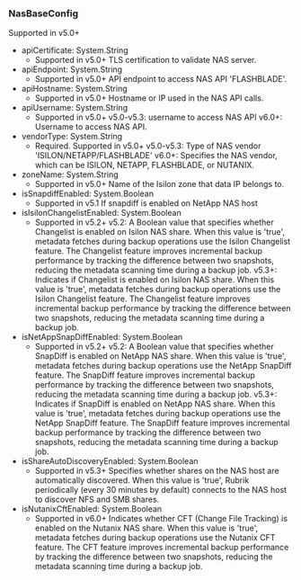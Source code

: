 ### NasBaseConfig
Supported in v5.0+

- apiCertificate: System.String
  - Supported in v5.0+
  TLS certification to validate NAS server.
- apiEndpoint: System.String
  - Supported in v5.0+
  API endpoint to access NAS API 'FLASHBLADE'.
- apiHostname: System.String
  - Supported in v5.0+
  Hostname or IP used in the NAS API calls.
- apiUsername: System.String
  - Supported in v5.0+
  v5.0-v5.3: username to access NAS API
  v6.0+: Username to access NAS API.
- vendorType: System.String
  - Required. Supported in v5.0+
  v5.0-v5.3: Type of NAS vendor 'ISILON/NETAPP/FLASHBLADE'
  v6.0+: Specifies the NAS vendor, which can be ISILON, NETAPP, FLASHBLADE, or NUTANIX.
- zoneName: System.String
  - Supported in v5.0+
  Name of the Isilon zone that data IP belongs to.
- isSnapdiffEnabled: System.Boolean
  - Supported in v5.1
  If snapdiff is enabled on NetApp NAS host
- isIsilonChangelistEnabled: System.Boolean
  - Supported in v5.2+
  v5.2: A Boolean value that specifies whether Changelist is enabled on Isilon NAS share. When this value is 'true', metadata fetches during backup operations use the Isilon Changelist feature. The Changelist feature improves incremental backup performance by tracking the difference between two snapshots, reducing the metadata scanning time during a backup job.
  v5.3+: Indicates if Changelist is enabled on Isilon NAS share. When this value is 'true', metadata fetches during backup operations use the Isilon Changelist feature. The Changelist feature improves incremental backup performance by tracking the difference between two snapshots, reducing the metadata scanning time during a backup job.
- isNetAppSnapDiffEnabled: System.Boolean
  - Supported in v5.2+
  v5.2: A Boolean value that specifies whether SnapDiff is enabled on NetApp NAS share. When this value is 'true', metadata fetches during backup operations use the NetApp SnapDiff feature. The SnapDiff feature improves incremental backup performance by tracking the difference between two snapshots, reducing the metadata scanning time during a backup job.
  v5.3+: Indicates if SnapDiff is enabled on NetApp NAS share. When this value is 'true', metadata fetches during backup operations use the NetApp SnapDiff feature. The SnapDiff feature improves incremental backup performance by tracking the difference between two snapshots, reducing the metadata scanning time during a backup job.
- isShareAutoDiscoveryEnabled: System.Boolean
  - Supported in v5.3+
  Specifies whether shares on the NAS host are automatically discovered. When this value is 'true', Rubrik periodically (every 30 minutes by default) connects to the NAS host to discover NFS and SMB shares.
- isNutanixCftEnabled: System.Boolean
  - Supported in v6.0+
  Indicates whether CFT (Change File Tracking) is enabled on the Nutanix NAS share. When this value is 'true', metadata fetches during backup operations use the Nutanix CFT feature. The CFT feature improves incremental backup performance by tracking the difference between two snapshots, reducing the metadata scanning time  during a backup job.
